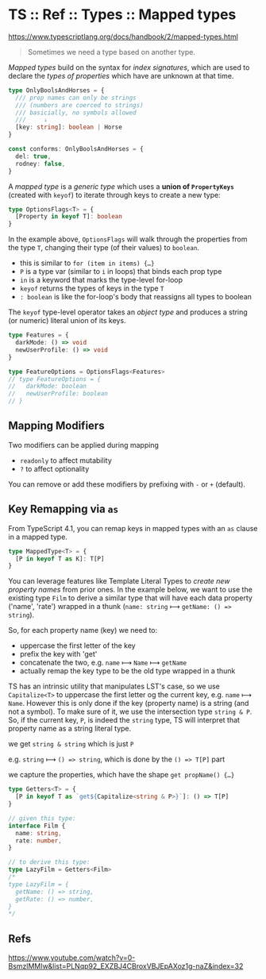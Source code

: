 # TS :: Ref :: Types :: Mapped types

https://www.typescriptlang.org/docs/handbook/2/mapped-types.html

>Sometimes we need a type based on another type.

*Mapped types* build on the syntax for *index signatures*, which are used to declare the *types of properties* which have are unknown at that time.

```ts
type OnlyBoolsAndHorses = {
  /// prop names can only be strings
  /// (numbers are coerced to strings)
  /// basicially, no symbols allowed
  ///     ↓
  [key: string]: boolean | Horse
}

const conforms: OnlyBoolsAndHorses = {
  del: true,
  rodney: false,
}
```


A *mapped type* is a *generic type* which uses a **union of `PropertyKeys`** (created with `keyof`) to iterate through keys to create a new type:

```ts
type OptionsFlags<T> = {
  [Property in keyof T]: boolean
}
```

In the example above, `OptionsFlags` will walk through the properties from the type `T`, changing their type (of their values) to `boolean`.

[P in keyof T]: boolean
- this is similar to `for (item in items) {…}`
- `P` is a type var (similar to `i` in loops) that binds each prop type
- `in` is a keyword that marks the type-level for-loop
- `keyof` returns the types of keys in the type `T`
- `: boolean` is like the for-loop's body that reassigns all types to boolean


The `keyof` type-level operator takes an *object type* and 
produces a string (or numeric) literal union of its keys.



```ts
type Features = {
  darkMode: () => void
  newUserProfile: () => void
}

type FeatureOptions = OptionsFlags<Features>
// type FeatureOptions = {
//   darkMode: boolean
//   newUserProfile: boolean
// }
```


## Mapping Modifiers

Two modifiers can be applied during mapping
- `readonly` to affect mutability
- `?`        to affect optionality

You can remove or add these modifiers by prefixing with `-` or `+` (default).


## Key Remapping via `as`

From TypeScript 4.1, you can remap keys in mapped types with an `as` clause in a mapped type.

```ts
type MappedType<T> = {
  [P in keyof T as K]: T[P]
}
```

You can leverage features like Template Literal Types to *create new property names* from prior ones. In the example below, we want to use the existing type `Film` to derive a similar type that will have each data property ('name', 'rate') wrapped in a thunk (`name: string` ⟼ `getName: () => string`).

So, for each property name (key) we need to:
- uppercase the first letter of the key
- prefix the key with 'get'
- concatenate the two, e.g. `name` ⟼ `Name` ⟼ `getName`
- actually remap the key type to be the old type wrapped in a thunk

TS has an intrinsic utility that manipulates LST's case, so we use `Capitalize<T>` to uppercase the first letter og the current key, 
e.g. `name` ⟼ `Name`. However this is only done if the key (property name) is a string (and not a symbol). To make sure of it, we use the intersection type `string & P`. So, if the current key, `P`, is indeed the `string` type, TS will interpret that property name as a string literal type. 

we get `string & string` which is just `P`





e.g. `string` ⟼ `() => string`, which is done by the `() => T[P]` part


we capture the properties, which have the shape `get propName() {…}`

```ts
type Getters<T> = {
  [P in keyof T as `get${Capitalize<string & P>}`]: () => T[P]
}

// given this type:
interface Film {
  name: string,
  rate: number,
}

// to derive this type:
type LazyFilm = Getters<Film>
/*
type LazyFilm = {
  getName: () => string,
  getRate: () => number,
}
*/
```







## Refs

https://www.youtube.com/watch?v=0-BsmzlMMIw&list=PLNqp92_EXZBJ4CBroxVBJEpAXoz1g-naZ&index=32
